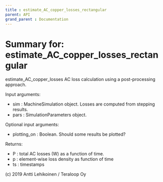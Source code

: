 ```yaml
---
title : estimate_AC_copper_losses_rectangular
parent: API
grand_parent : Documentation
---
```

# Summary for: **estimate_AC_copper_losses_rectangular**

estimate_AC_copper_losses AC loss calculation using a post-processing
approach.

Input arguments:
- sim : MachineSimulation object. Losses are computed from stepping
results.
- pars : SimulationParameters object.

Optional input arguments:
- plotting_on : Boolean. Should some results be plotted?

Returns:
- P : total AC losses (W) as a function of time.
- p : element-wise loss density as function of time
- ts : timestamps

(c) 2019 Antti Lehikoinen / Teraloop Oy


